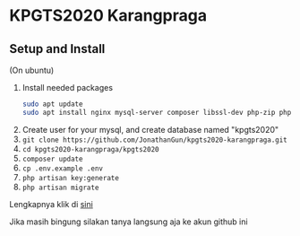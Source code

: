 # KPGTS2020 Karangpraga

## Setup and Install

(On ubuntu)

1. Install needed packages
   ```bash
   sudo apt update
   sudo apt install nginx mysql-server composer libssl-dev php-zip php-mbstring php-xml php-fpm php-mysql       php-common
   ```
1. Create user for your mysql, and create database named "kpgts2020"
1. `git clone https://github.com/JonathanGun/kpgts2020-karangpraga.git`
1. `cd kpgts2020-karangpraga/kpgts2020`
1. `composer update`
1. `cp .env.example .env`
1. `php artisan key:generate`
1. `php artisan migrate`

Lengkapnya klik di [sini](https://docs.google.com/document/d/1hXBgrkTfMA9TtdKIDRkPJEoVy08ClrnKnk4JQw9FIxE/edit?usp=sharing)

Jika masih bingung silakan tanya langsung aja ke akun github ini